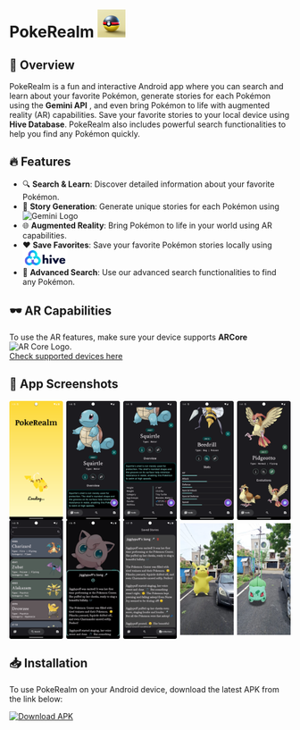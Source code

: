 # PokeRealm <img src="android/app/src/main/ic_launcher-playstore.png" alt="PokeRealm Logo" width="50">

## 🌟 Overview

PokeRealm is a fun and interactive Android app where you can search and learn about your favorite Pokémon, generate stories for each Pokémon using the **Gemini API** , and even bring Pokémon to life with augmented reality (AR) capabilities. Save your favorite stories to your local device using **Hive Database**. PokeRealm also includes powerful search functionalities to help you find any Pokémon quickly.


## 🔥 Features

- 🔍 **Search & Learn**: Discover detailed information about your favorite Pokémon.
- 📖 **Story Generation**: Generate unique stories for each Pokémon using <img src="https://upload.wikimedia.org/wikipedia/commons/8/8a/Google_Gemini_logo.svg" alt="Gemini Logo" width="80">
- 🌐 **Augmented Reality**: Bring Pokémon to life in your world using AR capabilities.
- ❤️ **Save Favorites**: Save your favorite Pokémon stories locally using <img src="https://raw.githubusercontent.com/hivedb/hive/master/.github/logo_transparent.svg?sanitize=true" alt="Hive Logo" width="80">
- 🧐 **Advanced Search**: Use our advanced search functionalities to find any Pokémon.

## 🕶️ AR Capabilities

To use the AR features, make sure your device supports **ARCore** <img src="https://developers.google.com/static/ar/images/logo.svg" alt="AR Core Logo" width="30">. <br>
[Check supported devices here](https://developers.google.com/ar/devices) 

## 📸 App Screenshots

<div style="display: flex; flex-direction: row; justify-content: space-between; align-items: center;">
        <img src="Screenshots/Screenshot_20240618_133958.png" alt="Screenshot 1" style="width: 19%;">
        <img src="Screenshots/Screenshot_20240618_134110.png" alt="Screenshot 2" style="width: 19%;">
        <img src="Screenshots/Screenshot_20240618_134126.png" alt="Screenshot 3" style="width: 19%;">
        <img src="Screenshots/Screenshot_20240618_134149.png" alt="Screenshot 4" style="width: 19%;">
        <img src="Screenshots/Screenshot_20240618_134214.png" alt="Screenshot 5" style="width: 19%;">
</div>
<div style="display: flex; flex-direction: row; justify-content: space-between; align-items: center;">
        <img src="Screenshots/Screenshot_20240618_134318.png" alt="Screenshot 1" style="width: 19%;">
        <img src="Screenshots/Screenshot_20240618_135645.png" alt="Screenshot 2" style="width: 19%;">
        <img src="Screenshots/Screenshot_20240618_135706.png" alt="Screenshot 3" style="width: 19%;">
        <img src="Screenshots/WhatsApp Image 2024-06-18 at 11.20.50.jpeg" style="width: 19%;">
        <img src="Screenshots/WhatsApp Image 2024-06-18 at 11.20.50 (1).jpeg" alt="Screenshot 5" style="width: 19%;">
</div>

## 📥 Installation

To use PokeRealm on your Android device, download the latest APK from the link below:

[![Download APK](https://img.shields.io/badge/Download%20APK-PokeRealm-brightgreen)](https://drive.google.com/file/d/1RIdfV_FXct8jHnliLKyY3JT9yT1DUX9R/view?usp=sharing)

